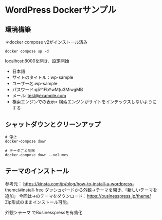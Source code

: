 # WordPress Dockerサンプル

## 環境構築
＊docker compose v2がインストール済み
```
docker compose up -d
```

localhost:8000を開き、設定開始
- 日本語
- サイトのタイトル：wp-sample
- ユーザー名:wp-sample
- パスワード:q5^1FbYwM(u3MiwgMB
- メール: test@example.com
- 検索エンジンでの表示>  検索エンジンがサイトをインデックスしないようにする

## シャットダウンとクリーンアップ
```
# 停止
docker-compose down

# データごと削除
docker-compose down --volumes
```

## テーマのインストール
参考元： https://kinsta.com/jp/blog/how-to-install-a-wordpress-theme/#install-free
ダッシュボードから外観→テーマを開き、「新しいテーマを追加」
今回は→のテーマをダウンロード：https://businesspress.jp/theme/
Zip形式のままインストール可能。

外観＞テーマ でBusinesspressを有効化
